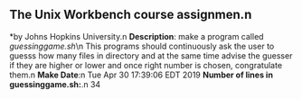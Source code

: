 ## The Unix Workbench course assignmen.n
*by Johns Hopkins University.n
**Description**: make a program called *guessinggame.sh*\n This programs should continuously ask the user to guesss how many files in directory and at the same time advise the guesser if they are higher or lower and once right number is chosen, congratulate them.n
**Make Date**:n
Tue Apr 30 17:39:06 EDT 2019
**Number of lines in guessinggame.sh:**.n
34
